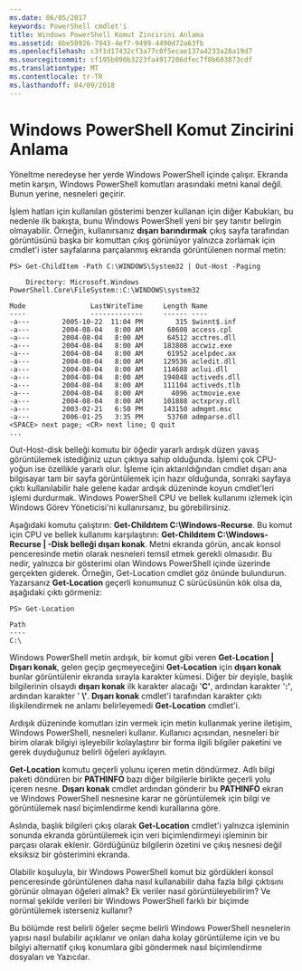 ```yaml
---
ms.date: 06/05/2017
keywords: PowerShell cmdlet'i
title: Windows PowerShell Komut Zincirini Anlama
ms.assetid: 6be50926-7943-4ef7-9499-4490d72a63fb
ms.openlocfilehash: c3f1d17432cf3a77c0f5ecae137a4233a28a19d7
ms.sourcegitcommit: cf195b090b3223fa4917206dfec7f0b603873cdf
ms.translationtype: MT
ms.contentlocale: tr-TR
ms.lasthandoff: 04/09/2018
---
```

# <a name="understanding-the-windows-powershell-pipeline"></a>Windows PowerShell Komut Zincirini Anlama
Yöneltme neredeyse her yerde Windows PowerShell içinde çalışır. Ekranda metin karşın, Windows PowerShell komutları arasındaki metni kanal değil. Bunun yerine, nesneleri geçirir.

İşlem hatları için kullanılan gösterimi benzer kullanan için diğer Kabukları, bu nedenle ilk bakışta, bunu Windows PowerShell yeni bir şey tanıtır belirgin olmayabilir. Örneğin, kullanırsanız **dışarı barındırmak** çıkış sayfa tarafından görüntüsünü başka bir komuttan çıkış görünüyor yalnızca zorlamak için cmdlet'i ister sayfalarına parçalanmış ekranda görüntülenen normal metin:

```
PS> Get-ChildItem -Path C:\WINDOWS\System32 | Out-Host -Paging

    Directory: Microsoft.Windows PowerShell.Core\FileSystem::C:\WINDOWS\system32

Mode                LastWriteTime     Length Name
----                -------------     ------ ----
-a---        2005-10-22  11:04 PM        315 $winnt$.inf
-a---        2004-08-04   8:00 AM      68608 access.cpl
-a---        2004-08-04   8:00 AM      64512 acctres.dll
-a---        2004-08-04   8:00 AM     183808 accwiz.exe
-a---        2004-08-04   8:00 AM      61952 acelpdec.ax
-a---        2004-08-04   8:00 AM     129536 acledit.dll
-a---        2004-08-04   8:00 AM     114688 aclui.dll
-a---        2004-08-04   8:00 AM     194048 activeds.dll
-a---        2004-08-04   8:00 AM     111104 activeds.tlb
-a---        2004-08-04   8:00 AM       4096 actmovie.exe
-a---        2004-08-04   8:00 AM     101888 actxprxy.dll
-a---        2003-02-21   6:50 PM     143150 admgmt.msc
-a---        2006-01-25   3:35 PM      53760 admparse.dll
<SPACE> next page; <CR> next line; Q quit
...
```

Out-Host-disk belleği komutu bir öğedir yararlı ardışık düzen yavaş görüntülemek istediğiniz uzun çıktıya sahip olduğunda. İşlemi çok CPU-yoğun ise özellikle yararlı olur. İşleme için aktarıldığından cmdlet dışarı ana bilgisayar tam bir sayfa görüntülemek için hazır olduğunda, sonraki sayfaya çıktı kullanılabilir hale gelene kadar ardışık düzeninde koyun cmdlet'leri işlemi durdurmak. Windows PowerShell CPU ve bellek kullanımı izlemek için Windows Görev Yöneticisi'ni kullanırsanız, bu görebilirsiniz.

Aşağıdaki komutu çalıştırın: **Get-Childıtem C:\\Windows-Recurse**. Bu komut için CPU ve bellek kullanımı karşılaştırın: **Get-Childıtem C:\\Windows-Recurse | -Disk belleği dışarı konak**. Metni ekranda görün, ancak konsol penceresinde metin olarak nesneleri temsil etmek gerekli olmasıdır. Bu nedir, yalnızca bir gösterimi olan Windows PowerShell içinde üzerinde gerçekten giderek. Örneğin, Get-Location cmdlet göz önünde bulundurun. Yazarsanız **Get-Location** geçerli konumunuz C sürücüsünün kök olsa da, aşağıdaki çıktı görmeniz:

```
PS> Get-Location

Path
----
C:\
```

Windows PowerShell metin ardışık, bir komut gibi veren **Get-Location | Dışarı konak**, gelen geçip geçmeyeceğini **Get-Location** için **dışarı konak** bunlar görüntülenir ekranda sırayla karakter kümesi. Diğer bir deyişle, başlık bilgilerinin olsaydı **dışarı konak** ilk karakter alacağı '**C'**, ardından karakter '**:'**, ardından karakter ' **\\'**. **Dışarı konak** cmdlet'i tarafından karakter çıktı ilişkilendirmek ne anlamı belirleyemedi **Get-Location** cmdlet'i.

Ardışık düzeninde komutları izin vermek için metin kullanmak yerine iletişim, Windows PowerShell, nesneleri kullanır. Kullanıcı açısından, nesneleri bir birim olarak bilgiyi işleyebilir kolaylaştırır bir forma ilgili bilgiler paketini ve gerek duyduğunuz belirli öğeleri ayıklayın.

**Get-Location** komutu geçerli yolunu içeren metin döndürmez. Adlı bilgi paketi döndüren bir **PATHINFO** bazı diğer bilgilerle birlikte geçerli yolu içeren nesne. **Dışarı konak** cmdlet ardından gönderir bu **PATHINFO** ekran ve Windows PowerShell nesnesine karar ne görüntülemek için bilgi ve görüntülemek nasıl biçimlendirme kendi kurallarına göre.

Aslında, başlık bilgileri çıkış olarak **Get-Location** cmdlet'i yalnızca işleminin sonunda ekranda görüntülemek için veri biçimlendirmeyi işleminin bir parçası olarak eklenir. Gördüğünüz bilgilerin özetini ve çıkış nesnesi değil eksiksiz bir gösterimini ekranda.

Olabilir koşuluyla, bir Windows PowerShell komut biz gördükleri konsol penceresinde görüntülenen daha nasıl kullanabilir daha fazla bilgi çıktısını görünür olmayan öğeleri almak? Ek veriler nasıl görüntüleyebilirim? Ve normal şekilde verileri bir Windows PowerShell farklı bir biçimde görüntülemek isterseniz kullanır?

Bu bölümde rest belirli öğeler seçme belirli Windows PowerShell nesnelerin yapısı nasıl bulabilir açıklanır ve onları daha kolay görüntüleme için ve bu bilgiyi alternatif çıkış konumlara gibi göndermek nasıl biçimlendirme dosyaları ve Yazıcılar.